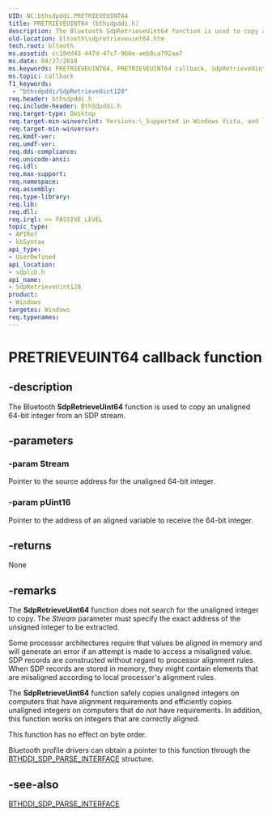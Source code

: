 ```yaml
---
UID: NC:bthsdpddi.PRETRIEVEUINT64
title: PRETRIEVEUINT64 (bthsdpddi.h)
description: The Bluetooth SdpRetrieveUint64 function is used to copy an unaligned 64-bit integer from an SDP stream.
old-location: bltooth\sdpretrieveuint64.htm
tech.root: bltooth
ms.assetid: cc19dd43-447d-47c7-966e-aeb8ca792aa7
ms.date: 04/27/2018
ms.keywords: PRETRIEVEUINT64, PRETRIEVEUINT64 callback, SdpRetrieveUint64, SdpRetrieveUint64 callback function [Bluetooth Devices], bltooth.sdpretrieveuint64, bth_funcs_1c4d2098-38e4-488f-bb47-d2923a3c1dfc.xml, sdplib/SdpRetrieveUint64
ms.topic: callback
f1_keywords:
 - "bthsdpddi/SdpRetrieveUint128"
req.header: bthsdpddi.h
req.include-header: BthSdpddi.h
req.target-type: Desktop
req.target-min-winverclnt: Versions:\_Supported in Windows Vista, and later.
req.target-min-winversvr: 
req.kmdf-ver: 
req.umdf-ver: 
req.ddi-compliance: 
req.unicode-ansi: 
req.idl: 
req.max-support: 
req.namespace: 
req.assembly: 
req.type-library: 
req.lib: 
req.dll: 
req.irql: <= PASSIVE_LEVEL
topic_type:
- APIRef
- kbSyntax
api_type:
- UserDefined
api_location:
- sdplib.h
api_name:
- SdpRetrieveUint128
product:
- Windows
targetos: Windows
req.typenames: 
---
```


# PRETRIEVEUINT64 callback function


## -description


The Bluetooth 
  <b>SdpRetrieveUint64</b> function is used to copy an unaligned 64-bit integer from an SDP stream.


## -parameters




### -param Stream

Pointer to the source address for the unaligned 64-bit integer.


### -param pUint16

Pointer to the address of an aligned variable to receive the 64-bit integer.


## -returns



None




## -remarks



The 
    <b>SdpRetrieveUint64</b> function does not search for the unaligned integer to copy. The 
    <i>Stream</i> parameter must specify the exact address of the unsigned integer to be extracted.

Some processor architectures require that values be aligned in memory and will generate an error if an
    attempt is made to access a misaligned value. SDP records are constructed without regard to processor
    alignment rules. When SDP records are stored in memory, they might contain elements that are misaligned
    according to local processor's alignment rules.

The 
    <b>SdpRetrieveUint64</b> function safely copies unaligned integers on computers that have alignment
    requirements and efficiently copies unaligned integers on computers that do not have requirements. In
    addition, this function works on integers that are correctly aligned.

This function has no effect on byte order.

Bluetooth profile drivers can obtain a pointer to this function through the 
    <a href="https://docs.microsoft.com/windows-hardware/drivers/ddi/content/bthsdpddi/ns-bthsdpddi-_bthddi_sdp_parse_interface">
    BTHDDI_SDP_PARSE_INTERFACE</a> structure.




## -see-also




<a href="https://docs.microsoft.com/windows-hardware/drivers/ddi/content/bthsdpddi/ns-bthsdpddi-_bthddi_sdp_parse_interface">BTHDDI_SDP_PARSE_INTERFACE</a>
 

 

